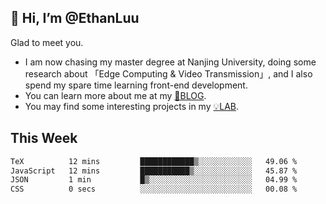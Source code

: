 ## 👋 Hi, I’m @EthanLuu

Glad to meet you.

- I am now chasing my master degree at Nanjing University, doing some research about 「Edge Computing & Video Transmission」, and I also spend my spare time learning front-end development.
- You can learn more about me at my [📝BLOG](https://blog.ethanloo.cn).
- You may find some interesting projects in my [💡LAB](https://lab.ethanloo.cn).

## This Week
<!--START_SECTION:waka-->

```txt
TeX          12 mins         ████████████▒░░░░░░░░░░░░   49.06 %
JavaScript   12 mins         ███████████▒░░░░░░░░░░░░░   45.87 %
JSON         1 min           █▒░░░░░░░░░░░░░░░░░░░░░░░   04.99 %
CSS          0 secs          ░░░░░░░░░░░░░░░░░░░░░░░░░   00.08 %
```

<!--END_SECTION:waka-->
